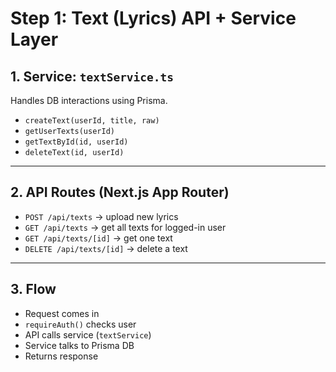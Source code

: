 # Step 1: Text (Lyrics) API + Service Layer

## 1. Service: `textService.ts`
Handles DB interactions using Prisma.

- `createText(userId, title, raw)`
- `getUserTexts(userId)`
- `getTextById(id, userId)`
- `deleteText(id, userId)`

---

## 2. API Routes (Next.js App Router)

- `POST /api/texts` → upload new lyrics
- `GET /api/texts` → get all texts for logged-in user
- `GET /api/texts/[id]` → get one text
- `DELETE /api/texts/[id]` → delete a text

---

## 3. Flow
- Request comes in  
- `requireAuth()` checks user  
- API calls service (`textService`)  
- Service talks to Prisma DB  
- Returns response
